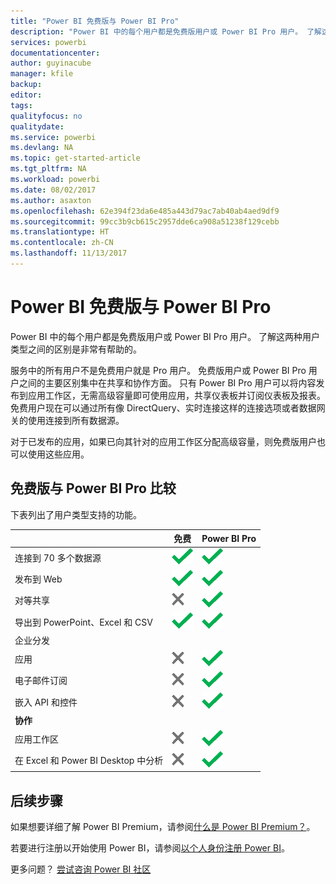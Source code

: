 ```yaml
---
title: "Power BI 免费版与 Power BI Pro"
description: "Power BI 中的每个用户都是免费版用户或 Power BI Pro 用户。 了解这两种用户类型之间的区别是非常有帮助的。"
services: powerbi
documentationcenter: 
author: guyinacube
manager: kfile
backup: 
editor: 
tags: 
qualityfocus: no
qualitydate: 
ms.service: powerbi
ms.devlang: NA
ms.topic: get-started-article
ms.tgt_pltfrm: NA
ms.workload: powerbi
ms.date: 08/02/2017
ms.author: asaxton
ms.openlocfilehash: 62e394f23da6e485a443d79ac7ab40ab4aed9df9
ms.sourcegitcommit: 99cc3b9cb615c2957dde6ca908a51238f129cebb
ms.translationtype: HT
ms.contentlocale: zh-CN
ms.lasthandoff: 11/13/2017
---
```

# <a name="power-bi-free-vs-pro"></a>Power BI 免费版与 Power BI Pro
Power BI 中的每个用户都是免费版用户或 Power BI Pro 用户。 了解这两种用户类型之间的区别是非常有帮助的。

服务中的所有用户不是免费用户就是 Pro 用户。 免费版用户或 Power BI Pro 用户之间的主要区别集中在共享和协作方面。 只有 Power BI Pro 用户可以将内容发布到应用工作区，无需高级容量即可使用应用，共享仪表板并订阅仪表板及报表。 免费用户现在可以通过所有像 DirectQuery、实时连接这样的连接选项或者数据网关的使用连接到所有数据源。

对于已发布的应用，如果已向其针对的应用工作区分配高级容量，则免费版用户也可以使用这些应用。

## <a name="free-vs-pro-comparison"></a>免费版与 Power BI Pro 比较
下表列出了用户类型支持的功能。

|  | 免费 | Power BI Pro |
| --- | --- | --- |
| 连接到 70 多个数据源 |![](media/service-free-vs-pro/available.png "可用") |![](media/service-free-vs-pro/available.png "可用") |
| 发布到 Web |![](media/service-free-vs-pro/available.png "可用") |![](media/service-free-vs-pro/available.png "可用") |
| 对等共享 |![](media/service-free-vs-pro/not-available.png "不可用") |![](media/service-free-vs-pro/available.png "可用") |
| 导出到 PowerPoint、Excel 和 CSV |![](media/service-free-vs-pro/available.png "可用") |![](media/service-free-vs-pro/available.png "可用") |
| 企业分发 | | |
| 应用 |![](media/service-free-vs-pro/not-available.png "不可用") |![](media/service-free-vs-pro/available.png "可用") |
| 电子邮件订阅 |![](media/service-free-vs-pro/not-available.png "不可用") |![](media/service-free-vs-pro/available.png "可用") |
| 嵌入 API 和控件 |![](media/service-free-vs-pro/not-available.png "不可用") |![](media/service-free-vs-pro/available.png "可用") |
| **协作** | | |
| 应用工作区 |![](media/service-free-vs-pro/not-available.png "不可用") |![](media/service-free-vs-pro/available.png "可用") |
| 在 Excel 和 Power BI Desktop 中分析 |![](media/service-free-vs-pro/not-available.png "不可用") |![](media/service-free-vs-pro/available.png "可用") |

## <a name="next-steps"></a>后续步骤
如果想要详细了解 Power BI Premium，请参阅[什么是 Power BI Premium？](service-premium.md)。

若要进行注册以开始使用 Power BI，请参阅[以个人身份注册 Power BI](service-self-service-signup-for-power-bi.md)。

更多问题？ [尝试咨询 Power BI 社区](https://community.powerbi.com/)

